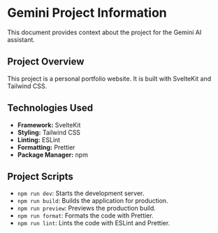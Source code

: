 # Gemini Project Information

This document provides context about the project for the Gemini AI assistant.

## Project Overview

This project is a personal portfolio website. It is built with SvelteKit and Tailwind CSS.

## Technologies Used

-   **Framework:** SvelteKit
-   **Styling:** Tailwind CSS
-   **Linting:** ESLint
-   **Formatting:** Prettier
-   **Package Manager:** npm

## Project Scripts

-   `npm run dev`: Starts the development server.
-   `npm run build`: Builds the application for production.
-   `npm run preview`: Previews the production build.
-   `npm run format`: Formats the code with Prettier.
-   `npm run lint`: Lints the code with ESLint and Prettier.
